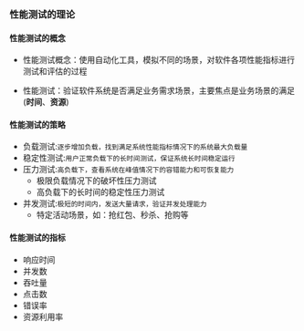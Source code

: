 ### 性能测试的理论

#### 性能测试的概念

- 性能测试概念：使用自动化工具，模拟不同的场景，对软件各项性能指标进行测试和评估的过程

- 性能测试：验证软件系统是否满足业务需求场景，主要焦点是业务场景的满足(**时间**、**资源**)

#### 性能测试的策略

- 负载测试:`逐步增加负载，找到满足系统性能指标情况下的系统最大负载量`
- 稳定性测试:`用户正常负载下的长时间测试，保证系统长时间稳定运行`
- 压力测试:`高负载下，查看系统在峰值情况下的容错能力和可恢复能力`
  - 极限负载情况下的破坏性压力测试
  - 高负载下的长时间的稳定性压力测试
- 并发测试:`极短的时间内，发送大量请求，验证并发处理能力`
  - 特定活动场景，如：抢红包、秒杀、抢购等

#### 性能测试的指标

- 响应时间
- 并发数
- 吞吐量
- 点击数
- 错误率
- 资源利用率
